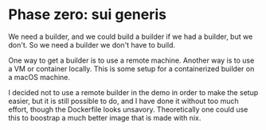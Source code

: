 # Phase zero: sui generis

We need a builder, and we could build a builder if we had a builder, but we don't. So we need a builder we don't have to build.

One way to get a builder is to use a remote machine. Another way is to use a VM or container locally. This is some setup for a containerized builder on a macOS machine.

I decided not to use a remote builder in the demo in order to make the setup easier, but it is still possible to do, and I have done it without too much effort, though the Dockerfile looks unsavory. Theoretically one could use this to boostrap a much better image that is made with nix.
